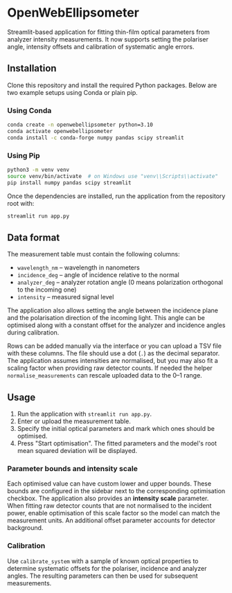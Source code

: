 # OpenWebEllipsometer

Streamlit-based application for fitting thin-film optical parameters from analyzer intensity measurements.
It now supports setting the polariser angle, intensity offsets and calibration of systematic angle errors.

## Installation

Clone this repository and install the required Python packages. Below are two example setups using Conda or plain pip.

### Using Conda

```bash
conda create -n openwebellipsometer python=3.10
conda activate openwebellipsometer
conda install -c conda-forge numpy pandas scipy streamlit
```

### Using Pip

```bash
python3 -m venv venv
source venv/bin/activate  # on Windows use "venv\\Scripts\\activate"
pip install numpy pandas scipy streamlit
```

Once the dependencies are installed, run the application from the repository root with:

```bash
streamlit run app.py
```

## Data format

The measurement table must contain the following columns:

- `wavelength_nm` – wavelength in nanometers
- `incidence_deg` – angle of incidence relative to the normal
- `analyzer_deg` – analyzer rotation angle (0 means polarization orthogonal to the incoming one)
- `intensity` – measured signal level

The application also allows setting the angle between the incidence plane and
the polarisation direction of the incoming light. This angle can be optimised
along with a constant offset for the analyzer and incidence angles during
calibration.

Rows can be added manually via the interface or you can upload a TSV file with these columns. The file should use a dot (`.`) as the decimal separator. The application assumes intensities are normalised, but you may also fit a scaling factor when providing raw detector counts.
If needed the helper ``normalise_measurements`` can rescale uploaded data to the 0–1 range.

## Usage

1. Run the application with `streamlit run app.py`.
2. Enter or upload the measurement table.
3. Specify the initial optical parameters and mark which ones should be optimised.
4. Press "Start optimisation". The fitted parameters and the model's root mean squared deviation will be displayed.

### Parameter bounds and intensity scale

Each optimised value can have custom lower and upper bounds. These bounds are
configured in the sidebar next to the corresponding optimisation checkbox. The
application also provides an **intensity scale** parameter. When fitting raw
detector counts that are not normalised to the incident power, enable optimisation
of this scale factor so the model can match the measurement units. An additional
offset parameter accounts for detector background.

### Calibration

Use ``calibrate_system`` with a sample of known optical properties to determine
systematic offsets for the polariser, incidence and analyzer angles. The
resulting parameters can then be used for subsequent measurements.
